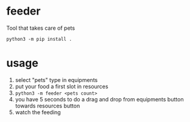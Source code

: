 # feeder
Tool that takes care of pets

`python3 -m pip install .`

# usage
1. select "pets" type in equipments
2. put your food a first slot in resources
3. `python3 -m feeder <pets count>`
4. you have 5 seconds to do a drag and drop from equipments button towards resources button
5. watch the feeding
